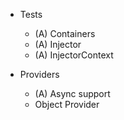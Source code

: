 
+ Tests

    + (A) Containers
    + (A) Injector
    + (A) InjectorContext

+ Providers 

    + (A) Async support
    + Object Provider
    
